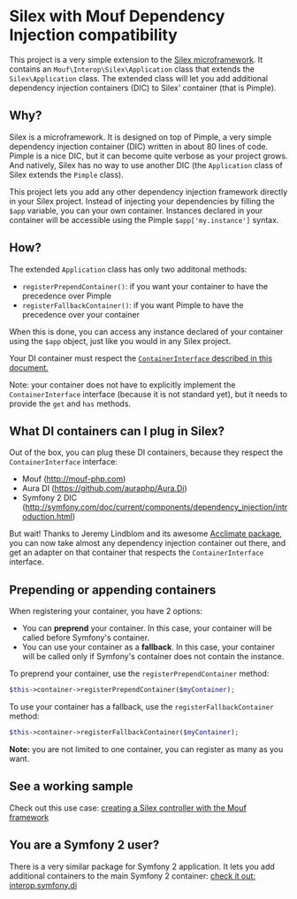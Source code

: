 Silex with Mouf Dependency Injection compatibility
==================================================

This project is a very simple extension to the [Silex microframework](http://silex.sensiolabs.org/).
It contains an `Mouf\Interop\Silex\Application` class that extends the `Silex\Application` class.
The extended class will let you add additional dependency injection containers (DIC) to Silex' container
(that is Pimple).

Why?
----

Silex is a microframework. It is designed on top of Pimple, a very simple dependency injection container 
(DIC) written in about 80 lines of code.
Pimple is a nice DIC, but it can become quite verbose as your project grows. And natively, Silex
has no way to use another DIC (the `Application` class of Silex extends the `Pimple` class).

This project lets you add any other dependency injection framework
directly in your Silex project. Instead of injecting your dependencies by filling the `$app` variable,
you can your own container. Instances declared in your container will be accessible using the
Pimple `$app['my.instance']` syntax.

How?
----

The extended `Application` class has only two additonal methods: 

- `registerPrependContainer()`: if you want your container to have the precedence over Pimple
- `registerFallbackContainer()`: if you want Pimple to have the precedence over your container

When this is done, you can access any instance declared of your container using the `$app` object, just like you would in
any Silex project.

Your DI container must respect the [`ContainerInterface` described in this document.](https://github.com/moufmouf/fig-standards/blob/master/proposed/dependency-injection/dependency-injection.md)

Note: your container does not have to explicitly implement the `ContainerInterface` interface (because it is not standard yet),
but it needs to provide the `get` and `has` methods.

What DI containers can I plug in Silex?
---------------------------------------

Out of the box, you can plug these DI containers, because they respect the `ContainerInterface` interface:

- Mouf (http://mouf-php.com)
- Aura DI (https://github.com/auraphp/Aura.Di)
- Symfony 2 DIC (http://symfony.com/doc/current/components/dependency_injection/introduction.html)

But wait! Thanks to Jeremy Lindblom and its awesome [Acclimate package](https://github.com/jeremeamia/acclimate), you can now take almost any dependency injection container out there, and get an adapter on that container that respects the `ContainerInterface` interface.

Prepending or appending containers
----------------------------------

When registering your container, you have 2 options:

- You can **preprend** your container. In this case, your container will be called before Symfony's container.
- You can use your container as a **fallback**. In this case, your container will be called only if Symfony's container does not contain the instance.

To preprend your container, use the `registerPrependContainer` method:
```php
$this->container->registerPrependContainer($myContainer);
```

To use your container has a fallback, use the `registerFallbackContainer` method:
```php
$this->container->registerFallbackContainer($myContainer);
```

<div class="alert alert-info"><strong>Note:</strong> you are not limited to one container, you can register as many as you want.</div>


See a working sample
--------------------

Check out this use case: [creating a Silex controller with the Mouf framework](doc/declaring-a-controller-with-mouf.md)

You are a Symfony 2 user?
-------------------------

There is a very similar package for Symfony 2 application. It lets you add additional containers to 
the main Symfony 2 container: [check it out: interop.symfony.di](https://github.com/thecodingmachine/interop.symfony.di)
